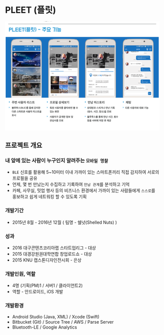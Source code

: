 # PLEET (플릿)


<img src="https://github.com/nicewoong/pleet_intro/blob/master/pleet_intro.png" alt="pleet"/>

## 프로젝트 개요
### 내 앞에 있는 사람이 누구인지 알려주는 `모바일 명찰`


* `BLE` 신호를 활용해 5~10미터 이내 가까이 있는 스마트폰끼리 직접 감지하여 서로의 프로필을 공유
* 언제, 몇 번 만났는지 수집하고 기록하여 `만남 관계`를 분석하고 기억
* 카페, 사무실, 밋업 행사 등의 비즈니스 환경에서 가까이 있는 사람들에게 `스스로`를 홍보하고 쉽게 네트워킹 할 수 있도록 기획

### 개발기간

* 2015년 8월 - 2016년 12월 ( 팀명 - 쉘넛(Shelled Nuts) )

### 성과

* 2016 대구콘텐츠코리아랩 스타트업리그 - 대상
* 2015 대경강원권대학연합 창업로드쇼 - 대상
* 2015 KNU 캡스톤디자인전시회 - 은상


### 개발인원, 역할

* 4명 (기획(PM)1 / 서버1 / 클라이언트2)
* 역할 - 안드로이드, iOS 개발


### 개발환경

* Android Studio (Java, XML) /  Xcode (Swift)
* Bitbucket (Git) / Source Tree / AWS / Parse Server
* Bluetooth-LE / Google Analytics

